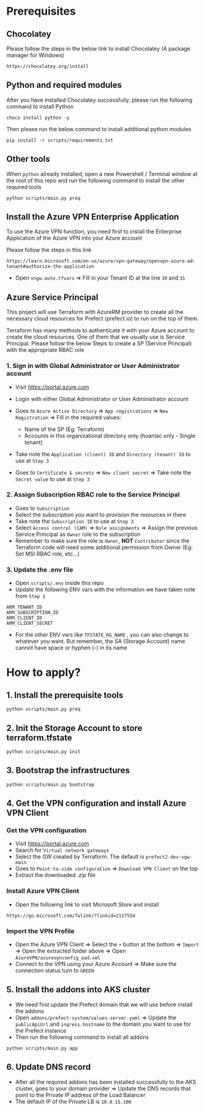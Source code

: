 # Prerequisites
## Chocolatey
Please follow the steps in the below link to install Chocolatey (A package manager for Windows)
```
https://chocolatey.org/install
```
## Python and required modules
After you have installed Chocolatey successfully, please run the following command to install Python
```
choco install python -y
```
Then please run the below command to install additional python modules
```
pip install -r scripts/requirements.txt
```
## Other tools
When `python` already installed, open a new Powershell / Terminal window at the root of this repo and run the following command to install the other required tools
```
python scripts/main.py preq
```
## Install the Azure VPN Enterprise Application
To use the Azure VPN function, you need first to install the Enterprise Application of the Azure VPN into your Azure account

Please follow the steps in this link
```
https://learn.microsoft.com/en-us/azure/vpn-gateway/openvpn-azure-ad-tenant#authorize-the-application
```
- Open `vngw.auto.tfvars` => Fill in your Tenant ID at the line `30` and `31`

## Azure Service Principal
This project will use Terraform with AzureRM provider to create all the necessary cloud resources for Prefect (prefect.io) to run on the top of them.

Terraform has many methods to authenticate it with your Azure account to create the cloud resources. One of them that we usually use is Service Principal. Please follow the below Steps to create a SP (Service Principal) with the appropriate RBAC role

### 1. Sign in with Global Administrator or User Administrator account
- Visit https://portal.azure.com
- Login with either Global Administrator or User Administrator account
- Goes to `Azure Active Directory` => `App registrations` => `New Registration` => Fill in the required values:

  - Name of the SP (Eg: Terraform)
  - Accounts in this organizational directory only (hoanlac only - Single tenant)
- Take note the `Application (client) ID` and `Directory (tenant) ID` to use at `Step 3`
- Goes to `Certificate & secrets` => `New client secret` => Take note the `Secret value` to use at `Step 3`

### 2. Assign Subscription RBAC role to the Service Principal
- Goes to `Subscription`
- Select the subscription you want to provision the resources in there
- Take note the `Subscription ID` to use at `Step 3`
- Select `Access control (IAM)` => `Role assignments` => Assign the previous Service Principal as `Owner` role to the subscription
- Remember to make sure the role is `Owner`, **NOT** `Contributor` since the Terraform code will need some additional permission from Owner (Eg: Set MSI RBAC role, etc...)

### 3. Update the .env file
- Open `scripts/.env` inside this repo
- Update the following ENV vars with the information we have taken note from `Step 1`
```
ARM_TENANT_ID
ARM_SUBSCRIPTION_ID
ARM_CLIENT_ID
ARM_CLIENT_SECRET
```
- For the other ENV vars like `TFSTATE_RG_NAME` , you can also change to whatever you want. But remember, the SA (Storage Account) name cannot have space or hyphen (-) in its name

# How to apply?
## 1. Install the prerequisite tools
```
python scripts/main.py preq
```
## 2. Init the Storage Account to store terraform.tfstate
```
python scripts/main.py init
```
## 3. Bootstrap the infrastructures
```
python scripts/main.py bootstrap
```
## 4. Get the VPN configuration and install Azure VPN Client
### Get the VPN configuration
- Visit https://portal.azure.com
- Search for `Virtual network gateways`
- Select the GW created by Terraform. The default is `prefect2-dev-vgw-main`
- Goes to `Point-to-side configuration` => `Download VPN Client` on the top
- Extract the downloaded .zip file

### Install Azure VPN Client
- Open the following link to visit Microsoft Store and install
```
https://go.microsoft.com/fwlink/?linkid=2117554
```

### Import the VPN Profile
- Open the Azure VPN Client => Select the `+` button at the bottom => `Import` => Open the extracted folder above => Open `AzureVPN/azurevpnconfig_aad.xml`
- Connect to the VPN using your Azure Account => Make sure the connection status turn to `GREEN`

## 5. Install the addons into AKS cluster
- We need first update the Prefect domain that we will use before install the addons
- Open `addons/prefect-system/values-server.yaml` => Update the `publicApiUrl` and `ingress.hostname` to the domain you want to use for the Prefect instance
- Then run the following command to install all addons
```
python scripts/main.py app
```

## 6. Update DNS record
- After all the required addons has been installed successfully to the AKS cluster, goes to your domain provider => Update the DNS records that point to the Private IP address of the Load Balancer
- The default IP of the Private LB is `10.0.15.100`